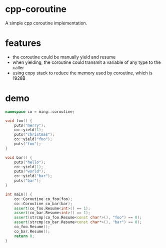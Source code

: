# cpp-coroutine
A simple cpp coroutine implementation.

# features
- the coroutine could be manually yield and resume
- when yielding, the coroutine could transmit a variable of any type to the caller
- using copy stack to reduce the memory used by coroutine, which is 1928B

# demo
```c++
namespace co = ming::coroutine;

void foo() {
    puts("merry");
    co::yield(1);
    puts("christmas");
    co::yield("foo");
    puts("foo");
}

void bar() {
    puts("hello");
    co::yield(1);
    puts("world");
    co::yield("bar");
    puts("bar");
}

int main() {
    co::Coroutine co_foo(foo);
    co::Coroutine co_bar(bar);
    assert(co_foo.Resume<int>() == 1);
    assert(co_bar.Resume<int>() == 1);
    assert(strcmp(co_foo.Resume<const char*>(), "foo") == 0);
    assert(strcmp(co_bar.Resume<const char*>(), "bar") == 0);
    co_foo.Resume();
    co_bar.Resume();
    return 0;
}
```
 
